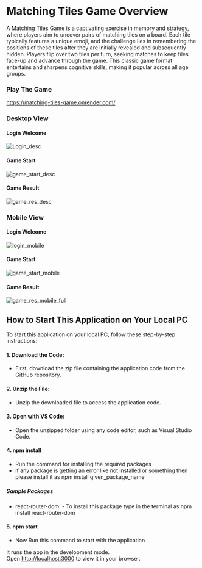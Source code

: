 # Matching Tiles Game Overview

A Matching Tiles Game is a captivating exercise in memory and strategy, where players aim to uncover pairs of matching tiles on a board. Each tile typically features a unique emoji, and the challenge lies in remembering the positions of these tiles after they are initially revealed and subsequently hidden. Players flip over two tiles per turn, seeking matches to keep tiles face-up and advance through the game. This classic game format entertains and sharpens cognitive skills, making it popular across all age groups.


### Play The Game 
https://matching-tiles-game.onrender.com/

### Desktop View

#### Login Welcome
![Login_desc](https://github.com/rakesh4902/todos-task-claimzippy-assignment-/assets/83058036/29e7f31e-9484-46cb-894b-9f785082c41d)

#### Game Start
![game_start_desc](https://github.com/rakesh4902/todos-task-claimzippy-assignment-/assets/83058036/21787505-c986-4b55-beb5-4d2ece9724a3)

#### Game Result
![game_res_desc](https://github.com/rakesh4902/todos-task-claimzippy-assignment-/assets/83058036/65781f0f-25db-4682-9d38-c2a2d05acc0f)


### Mobile View

#### Login Welcome
![login_mobile](https://github.com/rakesh4902/todos-task-claimzippy-assignment-/assets/83058036/bcd4e67e-3ea0-457e-bc95-1b9bb952dd84)

#### Game Start
![game_start_mobile](https://github.com/rakesh4902/todos-task-claimzippy-assignment-/assets/83058036/55aef751-1219-4183-8111-a8584f00cb6b)

#### Game Result
![game_res_mobile_full](https://github.com/rakesh4902/todos-task-claimzippy-assignment-/assets/83058036/223be47f-2415-4fc2-bdec-a982b0f9c9d9)


## How to Start This Application on Your Local PC

To start this application on your local PC, follow these step-by-step instructions:

#### 1. Download the Code:
- First, download the zip file containing the application code from the GitHub repository.

#### 2. Unzip the File:
- Unzip the downloaded file to access the application code.

#### 3. Open with VS Code:
- Open the unzipped folder using any code editor, such as Visual Studio Code.

#### 4. npm install
- Run the command for installing the required packages
- if any package is getting an error like not installed or something then please install it as npm install given_package_name
##### Sample Packages 
- react-router-dom: - To install this package type in the terminal as npm install react-router-dom
  
#### 5. npm start
- Now Run this command to start with the application

It runs the app in the development mode.\
Open [http://localhost:3000](http://localhost:3000) to view it in your browser.

